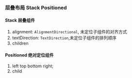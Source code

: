 ### 层叠布局 Stack  Positioned 

#### Stack 层叠组件
1. alignment: `AlignmentDirectional`, 未定位子组件的对齐方式
2. textDirection: `TextDirection`,未定位子组件的排列顺序
4. children


#### Positioned 绝对定位组件
1. left   top   bottom  right;
2. child